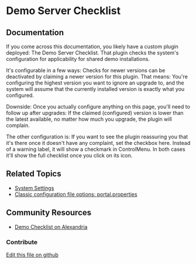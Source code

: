 # Demo Server Checklist

## Documentation

If you come across this documentation, you likely have a custom plugin deployed: The Demo Server Checklist. That plugin
checks the system's configuration for applicability for shared demo installations. 

It's configurable in a few ways: Checks for newer versions can be deactivated by claiming a newer version for this plugin.
That means: You're configuring the highest version you want to ignore an upgrade to, and the system will assume that the
currently installed version is exactly what you configured. 

Downside: Once you actually configure anything on this page, you'll need to follow up after upgrades: If the claimed
(configured) version is lower than the latest available, no matter how much you upgrade, the plugin will complain.

The other configuration is: If you want to see the plugin reassuring you that it's there once it doesn't have any complaint,
set the checkbox here. Instead of a warning label, it will show a checkmark in ControlMenu.
In both cases it'll show the full checklist once you click on its icon.

## Related Topics

* [System Settings](https://learn.liferay.com/dxp/7.x/en/system-administration/system-settings/system-settings.html)
* [Classic configuration file options: portal.properties](https://docs.liferay.com/portal/7.3-latest/propertiesdoc/portal.properties.html)

## Community Resources

* [Demo Checklist on Alexandria](https://sales.liferay.com/web/library/w/demo-checklist)

### Contribute

[Edit this file on github](https://github.com/olafk/controlpanel-documentation-docs/blob/master/md/74en/com_liferay_configuration_admin_web_portlet_SystemSettingsPortlet/com.liferay.sales.checklist.impl.ChecklistConfiguration.md)
